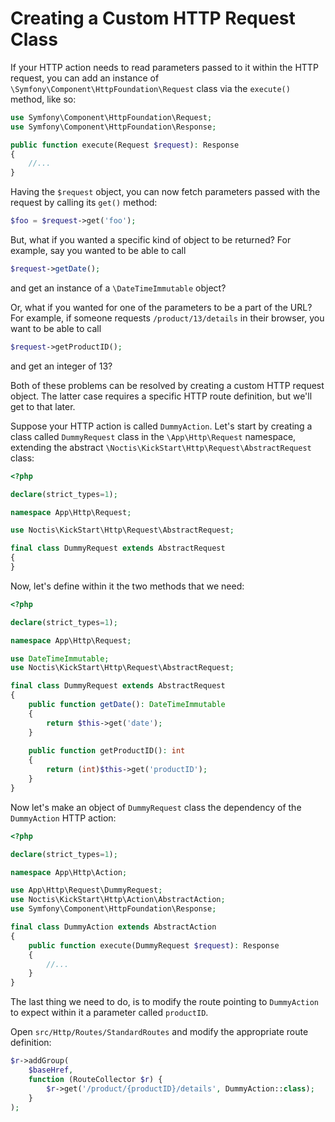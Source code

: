 # Creating a Custom HTTP Request Class

If your HTTP action needs to read parameters passed to it within the HTTP request, you can add an instance of
`\Symfony\Component\HttpFoundation\Request` class via the `execute()` method, like so:

```php
use Symfony\Component\HttpFoundation\Request;
use Symfony\Component\HttpFoundation\Response;

public function execute(Request $request): Response
{
    //...
}
```

Having the `$request` object, you can now fetch parameters passed with the request by calling its `get()` method:

```php
$foo = $request->get('foo');
```

But, what if you wanted a specific kind of object to be returned? For example, say you wanted to be able to call

```php
$request->getDate();
```

and get an instance of a `\DateTimeImmutable` object?

Or, what if you wanted for one of the parameters to be a part of the URL? For example, if someone requests `/product/13/details`
in their browser, you want to be able to call

```php
$request->getProductID();
```

and get an integer of 13?

Both of these problems can be resolved by creating a custom HTTP request object. The latter case requires a specific
HTTP route definition, but we'll get to that later.

Suppose your HTTP action is called `DummyAction`. Let's start by creating a class called `DummyRequest` class in the
`\App\Http\Request` namespace, extending the abstract `\Noctis\KickStart\Http\Request\AbstractRequest` class:

```php
<?php

declare(strict_types=1);

namespace App\Http\Request;

use Noctis\KickStart\Http\Request\AbstractRequest;

final class DummyRequest extends AbstractRequest
{
}
```

Now, let's define within it the two methods that we need:

```php
<?php

declare(strict_types=1);

namespace App\Http\Request;

use DateTimeImmutable;
use Noctis\KickStart\Http\Request\AbstractRequest;

final class DummyRequest extends AbstractRequest
{
    public function getDate(): DateTimeImmutable
    {
        return $this->get('date');
    }
    
    public function getProductID(): int
    {
        return (int)$this->get('productID');
    }
}
```

Now let's make an object of `DummyRequest` class the dependency of the `DummyAction` HTTP action:

```php
<?php

declare(strict_types=1);

namespace App\Http\Action;

use App\Http\Request\DummyRequest;
use Noctis\KickStart\Http\Action\AbstractAction;
use Symfony\Component\HttpFoundation\Response;

final class DummyAction extends AbstractAction
{
    public function execute(DummyRequest $request): Response
    {
        //...
    }
}
```

The last thing we need to do, is to modify the route pointing to `DummyAction` to expect within it a parameter called
`productID`.

Open `src/Http/Routes/StandardRoutes` and modify the appropriate route definition:

```php
$r->addGroup(
    $baseHref,
    function (RouteCollector $r) {
        $r->get('/product/{productID}/details', DummyAction::class);
    }
);
```
